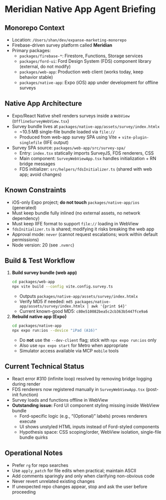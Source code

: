 # Meridian Native App Agent Briefing

## Monorepo Context
- Location: `/Users/shan/dev/expanse-marketing-monorepo`
- Firebase-driven survey platform called **Meridian**
- Primary packages:
  - `packages/firebase-*`: Firestore, Functions, Storage services
  - `packages/ford-ui`: Ford Design System (FDS) component library (external, do not modify)
  - `packages/web-app`: Production web client (works today, keep behavior stable)
  - `packages/native-app`: Expo (iOS) app under development for offline surveys

## Native App Architecture
- Expo/React Native shell renders surveys inside a `WebView` (`OfflineSurveyWebView.tsx`)
- Survey bundle lives at `packages/native-app/assets/survey/index.htmlx`
  - ~10.5 MB single-file bundle loaded via `file://`
  - Produced from web-app survey SPA using Vite + `vite-plugin-singlefile` (IIFE output)
- Survey SPA source: `packages/web-app/src/survey-spa/`
  - Entry: `index.tsx` statically imports SurveyJS, FDS renderers, CSS
  - Main component: `SurveyWebViewApp.tsx` handles initialization + RN bridge messages
  - FDS initializer: `src/helpers/fdsInitializer.ts` (shared with web app; avoid changes)

## Known Constraints
- iOS-only Expo project; **do not touch** `packages/native-app/ios` (generated)
- Must keep bundle fully inlined (no external assets, no network dependency)
- Must keep IIFE format to support `file://` loading in WebView
- `fdsInitializer.ts` is shared; modifying it risks breaking the web app
- Approval mode: `never` (cannot request escalations; work within default permissions)
- Node version: 20 (see `.nvmrc`)

## Build & Test Workflow
1. **Build survey bundle (web app)**
   ```bash
   cd packages/web-app
   npx vite build --config vite.config.survey.ts
   ```
   - Outputs `packages/native-app/assets/survey/index.htmlx`
   - Verify MD5 if needed: `md5 packages/native-app/assets/survey/index.htmlx | awk '{print $4}'`
   - Current known-good MD5: `c80e510082bea5c2cb363b5447fce9a6`
2. **Rebuild native app (Expo)**
   ```bash
   cd packages/native-app
   npx expo run:ios --device "iPad (A16)"
   ```
   - Do **not** use the `--dev-client` flag; stick with `npx expo run:ios` only
   - Also use `npx expo start` for Metro when appropriate
   - Simulator access available via MCP `mobile` tools

## Current Technical Status
- React error #310 (infinite loop) resolved by removing bridge logging during render
- FDS renderers now registered manually in `SurveyWebViewApp.tsx` (post-init function)
- Survey loads and functions offline in WebView
- **Outstanding issue:** Ford UI component styling missing inside WebView bundle
  - Ford-specific logic (e.g., “(Optional)” labels) proves renderers execute
  - UI shows unstyled HTML inputs instead of Ford-styled components
  - Hypothesis space: CSS scoping/order, WebView isolation, single-file bundle quirks

## Operational Notes
- Prefer `rg` for repo searches
- Use `apply_patch` for file edits when practical; maintain ASCII
- Add comments sparingly and only when clarifying non-obvious code
- Never revert unrelated existing changes
- If unexpected repo changes appear, stop and ask the user before proceeding
